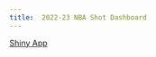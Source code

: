 ```yaml
---
title:  2022-23 NBA Shot Dashboard
---
```


[Shiny App](https://calewilliams.shinyapps.io/FG_Dashboard/)

